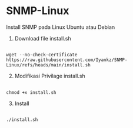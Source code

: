# SNMP-Linux
Install SNMP pada Linux Ubuntu atau Debian

1. Download file install.sh
##
    wget --no-check-certificate https://raw.githubusercontent.com/Iyankz/SNMP-Linux/refs/heads/main/install.sh

2. Modifikasi Privilage install.sh
##
    chmod +x install.sh

3. Install
##
    ./install.sh
    

